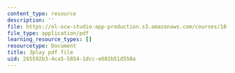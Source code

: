 ```yaml
---
content_type: resource
description: ''
file: https://ol-ocw-studio-app-production.s3.amazonaws.com/courses/18-06sc-linear-algebra-fall-2011/265592b34ca558541dcce602b51d550a_yjBerM5jWsc.pdf
file_type: application/pdf
learning_resource_types: []
resourcetype: Document
title: 3play pdf file
uid: 265592b3-4ca5-5854-1dcc-e602b51d550a
---
```

